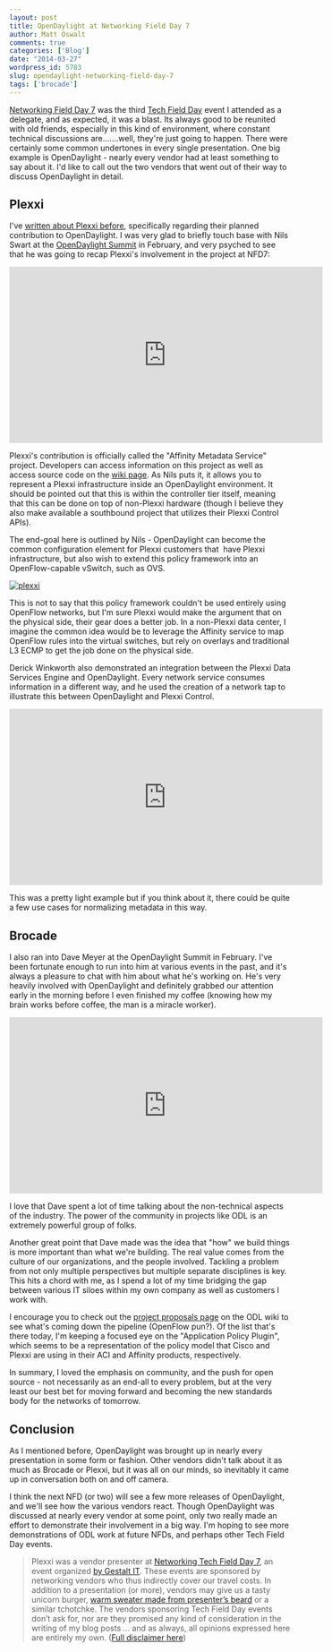 ```yaml
---
layout: post
title: OpenDaylight at Networking Field Day 7
author: Matt Oswalt
comments: true
categories: ['Blog']
date: "2014-03-27"
wordpress_id: 5783
slug: opendaylight-networking-field-day-7
tags: ['brocade']
---
```



[Networking Field Day 7](http://techfieldday.com/event/nfd7/) was the third [Tech Field Day](http://techfieldday.com) event I attended as a delegate, and as expected, it was a blast. Its always good to be reunited with old friends, especially in this kind of environment, where constant technical discussions are.......well, they're just going to happen. There were certainly some common undertones in every single presentation. One big example is OpenDaylight - nearly every vendor had at least something to say about it. I'd like to call out the two vendors that went out of their way to discuss OpenDaylight in detail.

## Plexxi

I've [written about Plexxi before](https://keepingitclassless.net/2013/10/plexxi-optimized-workload-and-workflow/), specifically regarding their planned contribution to OpenDaylight. I was very glad to briefly touch base with Nils Swart at the [OpenDaylight Summit](http://events.linuxfoundation.org/events/opendaylight-summit) in February, and very psyched to see that he was going to recap Plexxi's involvement in the project at NFD7:

<div style="text-align: center"><iframe width="560" height="315" src="https://www.youtube.com/embed/bKGU7tYZV38" frameborder="0" allowfullscreen></iframe></div>

Plexxi's contribution is officially called the "Affinity Metadata Service" project. Developers can access information on this project as well as access source code on the [wiki page](https://wiki.opendaylight.org/view/Affinity_Metadata_Service:Release_Review). As Nils puts it, it allows you to represent a Plexxi infrastructure inside an OpenDaylight environment. It should be pointed out that this is within the controller tier itself, meaning that this can be done on top of non-Plexxi hardware (though I believe they also make available a southbound project that utilizes their Plexxi Control APIs).

The end-goal here is outlined by Nils - OpenDaylight can become the common configuration element for Plexxi customers that  have Plexxi infrastructure, but also wish to extend this policy framework into an OpenFlow-capable vSwitch, such as OVS.

[![plexxi](assets/2014/03/plexxi-1024x531.png)](assets/2014/03/plexxi.png)

This is not to say that this policy framework couldn't be used entirely using OpenFlow networks, but I'm sure Plexxi would make the argument that on the physical side, their gear does a better job. In a non-Plexxi data center, I imagine the common idea would be to leverage the Affinity service to map OpenFlow rules into the virtual switches, but rely on overlays and traditional L3 ECMP to get the job done on the physical side.

Derick Winkworth also demonstrated an integration between the Plexxi Data Services Engine and OpenDaylight. Every network service consumes information in a different way, and he used the creation of a network tap to illustrate this between OpenDaylight and Plexxi Control.

<div style="text-align: center"><iframe width="560" height="315" src="http://www.youtube.com/embed/2vrX_67ovoQ" frameborder="0" allowfullscreen></iframe></div>

This was a pretty light example but if you think about it, there could be quite a few use cases for normalizing metadata in this way.

## Brocade

I also ran into Dave Meyer at the OpenDaylight Summit in February. I've been fortunate enough to run into him at various events in the past, and it's always a pleasure to chat with him about what he's working on. He's very heavily involved with OpenDaylight and definitely grabbed our attention early in the morning before I even finished my coffee (knowing how my brain works before coffee, the man is a miracle worker).

<div style="text-align: center"><iframe width="560" height="315" src="http://www.youtube.com/embed/K5mgGYkaNDA" frameborder="0" allowfullscreen></iframe></div>

I love that Dave spent a lot of time talking about the non-technical aspects of the industry. The power of the community in projects like ODL is an extremely powerful group of folks.

Another great point that Dave made was the idea that "how" we build things is more important than what we're building. The real value comes from the culture of our organizations, and the people involved. Tackling a problem from not only multiple perspectives but multiple separate disciplines is key. This hits a chord with me, as I spend a lot of my time bridging the gap between various IT siloes within my own company as well as customers I work with.

I encourage you to check out the [project proposals page](https://wiki.opendaylight.org/view/Project_Proposals:Application_Policy_Plugin) on the ODL wiki to see what's coming down the pipeline (OpenFlow pun?). Of the list that's there today, I'm keeping a focused eye on the "Application Policy Plugin", which seems to be a representation of the policy model that Cisco and Plexxi are using in their ACI and Affinity products, respectively.

In summary, I loved the emphasis on community, and the push for open source - not necessarily as an end-all to every problem, but at the very least our best bet for moving forward and becoming the new standards body for the networks of tomorrow.

## Conclusion

As I mentioned before, OpenDaylight was brought up in nearly every presentation in some form or fashion. Other vendors didn't talk about it as much as Brocade or Plexxi, but it was all on our minds, so inevitably it came up in conversation both on and off camera.

I think the next NFD (or two) will see a few more releases of OpenDaylight, and we'll see how the various vendors react. Though OpenDaylight was discussed at nearly every vendor at some point, only two really made an effort to demonstrate their involvement in a big way. I'm hoping to see more demonstrations of ODL work at future NFDs, and perhaps other Tech Field Day events.

> Plexxi was a vendor presenter at [Networking Tech Field Day 7](http://techfieldday.com/event/nfd7/), an event organized [by Gestalt IT](http://techfieldday.com/about/). These events are sponsored by networking vendors who thus indirectly cover our travel costs. In addition to a presentation (or more), vendors may give us a tasty unicorn burger, [warm sweater made from presenter’s beard](http://www.youtube.com/watch?v=oQrJk9JzW8o) or a similar tchotchke. The vendors sponsoring Tech Field Day events don’t ask for, nor are they promised any kind of consideration in the writing of my blog posts … and as always, all opinions expressed here are entirely my own. ([Full disclaimer here](https://keepingitclassless.net/disclaimers/))

